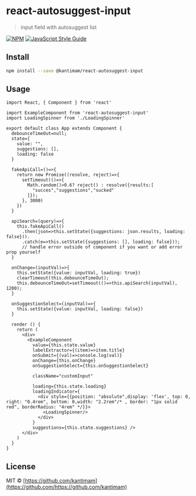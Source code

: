 # react-autosuggest-input

> input field with autosuggest list

[![NPM](https://img.shields.io/npm/v/react-autosuggest-input.svg)](https://www.npmjs.com/package/react-autosuggest-input) [![JavaScript Style Guide](https://img.shields.io/badge/code_style-standard-brightgreen.svg)](https://standardjs.com)

## Install

```bash
npm install --save @kantimam/react-autosuggest-input
```

## Usage

```tsx
import React, { Component } from 'react'

import ExampleComponent from 'react-autosuggest-input'
import LoadingSpinner from './LoadingSpinner'

export default class App extends Component {
  debounceTimeOut=null;
  state={
    value: "",
    suggestions: [],
    loading: false
  }

  fakeApiCall=()=>{
    return new Promise((resolve, reject)=>{
      setTimeout(()=>{
        Math.random()>0.6? reject() : resolve({results:[
          "succes","suggestions","sucked"
        ]});
      }, 3000)
    })
  }

  apiSearch=(query)=>{
    this.fakeApiCall()
      .then(json=>this.setState({suggestions: json.results, loading: false})).
      .catch(e=>this.setState({suggestions: [], loading: false}));  
      // handle error outside of component if you want or add error prop yourself
  }

  onChange=(inputVal)=>{    
    this.setState({value: inputVal, loading: true})
    clearTimeout(this.debounceTimeOut);
    this.debounceTimeOut=setTimeout(()=>this.apiSearch(inputVal), 1200);
  }

  onSuggestionSelect=(inputVal)=>{
    this.setState({value: inputVal, loading: false})
  }

  render () {
    return (
      <div>
        <ExampleComponent
          value={this.state.value}
          labelExtractor={(item)=>item.title} 
          onSubmit={(val)=>console.log(val)}
          onChange={this.onChange}
          onSuggestionSelect={this.onSuggestionSelect}

          className="customInput"

          loading={this.state.loading}
          loadingIndicator={
            <div style={{position: "absolute",display: 'flex', top: 0, right: "0.4rem", bottom: 0,width: "2.2rem"/* , border: "1px solid red", borderRadius: "4rem" */}}>
              <LoadingSpinner/>
            </div>
          }
          suggestions={this.state.suggestions} />
      </div>
    )
  }
}
```

## License

MIT © [https://github.com/kantimam](https://github.com/https://github.com/kantimam)
